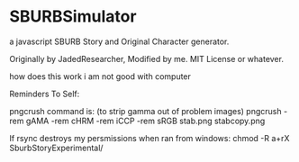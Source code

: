 # SBURBSimulator
a javascript SBURB Story and Original Character generator.

Originally by JadedResearcher, Modified by me. MIT License or whatever.

how does this work i am not good with computer

Reminders To Self:

pngcrush command is: (to strip gamma out of problem images)
pngcrush -rem gAMA -rem cHRM -rem iCCP -rem sRGB stab.png stabcopy.png


If rsync destroys my persmissions when ran from windows:
chmod -R a+rX SburbStoryExperimental/
